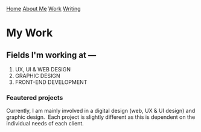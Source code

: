 [Home](index.md) [About Me](./about.md) [Work](./work/index.md) [Writing](./writing/index.md)

# My Work

## Fields I'm working at —

1. UX, UI & WEB DESIGN
2. GRAPHIC DESIGN
3. FRONT-END DEVELOPMENT 


### Feautered projects
Currently, I am mainly involved in a digital design (web, UX & UI design) and graphic design.  Each project is slightly different as this is dependent on the individual needs of each client.
